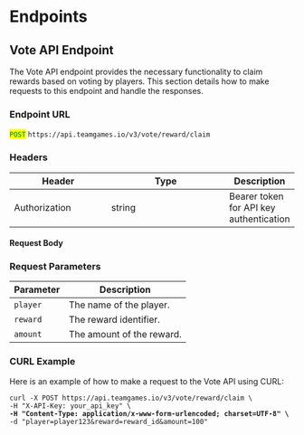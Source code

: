 # Endpoints

## Vote API Endpoint

The Vote API endpoint provides the necessary functionality to claim rewards based on voting by players. This section details how to make requests to this endpoint and handle the responses.

### Endpoint URL

<mark style="color:green;">`POST`</mark> `https://api.teamgames.io/v3/vote/reward/claim`

### Headers

<table><thead><tr><th width="177">Header</th><th width="249">Type</th><th>Description</th></tr></thead><tbody><tr><td>Authorization</td><td>string</td><td>Bearer token for API key authentication</td></tr></tbody></table>

#### Request Body

### Request Parameters

| Parameter | Description               |
| --------- | ------------------------- |
| `player`  | The name of the player.   |
| `reward`  | The reward identifier.    |
| `amount`  | The amount of the reward. |

### CURL Example

Here is an example of how to make a request to the Vote API using CURL:

<pre class="language-bash"><code class="lang-bash">curl -X POST https://api.teamgames.io/v3/vote/reward/claim \
-H "X-API-Key: your_api_key" \
<strong>-H "Content-Type: application/x-www-form-urlencoded; charset=UTF-8" \
</strong>-d "player=player123&#x26;reward=reward_id&#x26;amount=100"
</code></pre>
